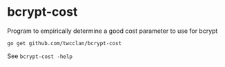 # bcrypt-cost
Program to empirically determine a good cost parameter to use for bcrypt  

`go get github.com/twcclan/bcrypt-cost`  
  
See `bcrypt-cost -help`
